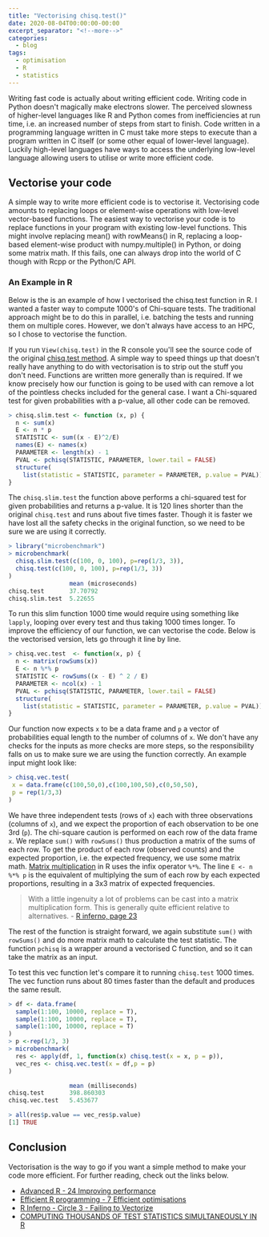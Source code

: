 ```yaml
---
title: "Vectorising chisq.test()"
date: 2020-08-04T00:00:00-00:00
excerpt_separator: "<!--more-->"
categories:
  - blog
tags:
  - optimisation
  - R
  - statistics
---
```


Writing fast code is actually about writing efficient code. Writing code in Python doesn't magically make electrons slower. The perceived slowness of higher-level languages like R and Python comes from inefficiencies at run time, i.e. an increased number of steps from start to finish. Code written in a programming language written in C must take more steps to execute than a program written in C itself (or some other equal of lower-level language). Luckily high-level languages have ways to access the underlying low-level language allowing users to utilise or write more efficient code.

## Vectorise your code

A simple way to write more efficient code is to vectorise it. Vectorising code amounts to replacing loops or element-wise operations with low-level vector-based functions. The easiest way to vectorise your code is to replace functions in your program with existing low-level functions. This might involve replacing mean() with rowMeans() in R, replacing a loop-based element-wise product with numpy.multiple() in Python, or doing some matrix math. If this fails, one can always drop into the world of C though with Rcpp or the Python/C API. 

### An Example in R 

Below is the is an example of how I vectorised the chisq.test function in R. I wanted a faster way to compute 1000's of Chi-square tests. The traditional approach might be to do this in parallel, i.e. batching the tests and running them on multiple cores. However, we don't always have access to an HPC, so I chose to vectorise the function. 

If you run `View(chisq.test)` in the R console you'll see the source code of the original [chisq.test method](https://github.com/wch/r-source/blob/5a156a0865362bb8381dcd69ac335f5174a4f60c/src/library/stats/R/chisq.test.R). A simple way to speed things up that doesn't really have anything to do with vectorisation is to strip out the stuff you don't need. Functions are written more generally than is required. If we know precisely how our function is going to be used with can remove a lot of the pointless checks included for the general case. I want a Chi-squared test for given probabilities with a p-value, all other code can be removed. 

```R
> chisq.slim.test <- function (x, p) {
  n <- sum(x)
  E <- n * p
  STATISTIC <- sum((x - E)^2/E)
  names(E) <- names(x)
  PARAMETER <- length(x) - 1
  PVAL <- pchisq(STATISTIC, PARAMETER, lower.tail = FALSE)
  structure(
    list(statistic = STATISTIC, parameter = PARAMETER, p.value = PVAL))
}
```

The `chisq.slim.test` the function above performs a chi-squared test for given probabilities and returns a p-value. It is 120 lines shorter than the original `chisq.test` and runs about five times faster. Though it is faster we have lost all the safety checks in the original function, so we need to be sure we are using it correctly. 

```R
> library("microbenchmark")
> microbenchmark(
  chisq.slim.test(c(100, 0, 100), p=rep(1/3, 3)),
  chisq.test(c(100, 0, 100), p=rep(1/3, 3))
)
                 mean (microseconds) 
chisq.test       37.70792 
chisq.slim.test  5.22655 
```

To run this slim function 1000 time would require using something like `lapply`, looping over every test and thus taking 1000 times longer. To improve the efficiency of our function, we can vectorise the code. Below is the vectorised version, lets go through it line by line. 

```R
> chisq.vec.test  <- function(x, p) {
  n <- matrix(rowSums(x))
  E <- n %*% p
  STATISTIC <- rowSums((x - E) ^ 2 / E)
  PARAMETER <- ncol(x) - 1
  PVAL <- pchisq(STATISTIC, PARAMETER, lower.tail = FALSE)
  structure(
    list(statistic = STATISTIC, parameter = PARAMETER, p.value = PVAL))
}
```

Our function now expects `x` to be a data frame and `p` a vector of probabilities equal length to the number of columns of `x`. We don't have any checks for the inputs as more checks are more steps, so the responsibility falls on us to make sure we are using the function correctly. An example input might look like:

```R
> chisq.vec.test(
 x = data.frame(c(100,50,0),c(100,100,50),c(0,50,50),
 p = rep(1/3,3)
)
```
We have three independent tests (rows of `x`) each with three observations (columns of `x`), and we expect the proportion of each observation to be one 3rd (`p`). The chi-square caution is performed on each row of the data frame `x`. We replace `sum()` with `rowSums()` thus production a matrix of the sums of each row. To get the product of each row (observed counts) and the expected proportion, i.e. the expected frequency, we use some matrix math. [Matrix multiplication](https://en.wikipedia.org/wiki/Matrix_multiplication) in R uses the infix operator `%*%`. The line `E <- n %*% p` is the equivalent of multiplying the sum of each row by each expected proportions, resulting in a 3x3 matrix of expected frequencies. 

> With a little ingenuity a lot of problems can be cast into a matrix multiplication form. This is generally quite efficient relative to alternatives. - [R inferno, page 23](http://www.burns-stat.com/pages/Tutor/R_inferno.pdf)

The rest of the function is straight forward, we again substitute `sum()` with `rowSums()` and do more matrix math to calculate the test statistic. The function `pchisq` is a wrapper around a vectorised C function, and so it can take the matrix as an input. 

To test this vec function let's compare it to running `chisq.test` 1000 times. The vec function runs about 80 times faster than the default and produces the same result. 

```R
> df <- data.frame(
  sample(1:100, 10000, replace = T),
  sample(1:100, 10000, replace = T),
  sample(1:100, 10000, replace = T)
)
> p <-rep(1/3, 3)
> microbenchmark(
  res <- apply(df, 1, function(x) chisq.test(x = x, p = p)),
  vec_res <- chisq.vec.test(x = df,p = p)
)

                 mean (milliseconds)
chisq.test       398.860303
chisq.vec.test   5.453677

> all(res$p.value == vec_res$p.value)
[1] TRUE
```

## Conclusion

Vectorisation is the way to go if you want a simple method to make your code more efficient. For further reading, check out the links below. 

- [Advanced R - 24 Improving performance](https://adv-r.hadley.nz/perf-improve.html)
- [Efficient R programming - 7 Efficient optimisations](https://csgillespie.github.io/efficientR/performance.html)
- [R Inferno - Circle 3 - Failing to Vectorize](http://www.burns-stat.com/pages/Tutor/R_inferno.pdf)
- [COMPUTING THOUSANDS OF TEST STATISTICS SIMULTANEOUSLY IN R](http://stat-computing.org/newsletter/issues/scgn-18-1.pdf)